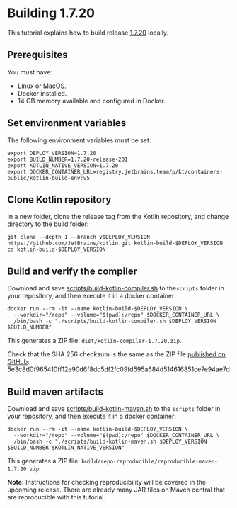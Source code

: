 # Building 1.7.20

This tutorial explains how to build release [1.7.20](https://github.com/JetBrains/kotlin/releases/tag/v1.7.20) locally.

## Prerequisites
You must have:
* Linux or MacOS.
* Docker installed.
* 14 GB memory available and configured in Docker. 

## Set environment variables

The following environment variables must be set:

```
export DEPLOY_VERSION=1.7.20
export BUILD_NUMBER=1.7.20-release-201
export KOTLIN_NATIVE_VERSION=1.7.20
export DOCKER_CONTAINER_URL=registry.jetbrains.team/p/kt/containers-public/kotlin-build-env:v5
```
## Clone Kotlin repository

In a new folder, clone the release tag from the Kotlin repository, and change directory to the build folder:

```
git clone --depth 1 --branch v$DEPLOY_VERSION https://github.com/JetBrains/kotlin.git kotlin-build-$DEPLOY_VERSION
cd kotlin-build-$DEPLOY_VERSION
```

## Build and verify the compiler

Download and save [scripts/build-kotlin-compiler.sh](https://github.com/JetBrains/kotlin/blob/1.7.20/scripts/build-kotlin-compiler.sh) to 
the`scripts` folder in your repository, and then execute it in a docker container:

```
docker run --rm -it --name kotlin-build-$DEPLOY_VERSION \
  --workdir="/repo" --volume="$(pwd):/repo" $DOCKER_CONTAINER_URL \
  /bin/bash -c "./scripts/build-kotlin-compiler.sh $DEPLOY_VERSION $BUILD_NUMBER"
```

This generates a ZIP file: `dist/kotlin-compiler-1.7.20.zip`.

Check that the SHA 256 checksum is the same as the ZIP file [published on GitHub](https://github.com/JetBrains/kotlin/releases/download/v1.7.20/kotlin-compiler-1.7.20.zip):
5e3c8d0f965410ff12e90d6f8dc5df2fc09fd595a684d514616851ce7e94ae7d

## Build maven artifacts

Download and save [scripts/build-kotlin-maven.sh](https://github.com/JetBrains/kotlin/blob/1.7.20/scripts/build-kotlin-maven.sh) to 
the `scripts` folder in your repository, and then execute it in a docker container:

```
docker run --rm -it --name kotlin-build-$DEPLOY_VERSION \
  --workdir="/repo" --volume="$(pwd):/repo" $DOCKER_CONTAINER_URL \
  /bin/bash -c "./scripts/build-kotlin-maven.sh $DEPLOY_VERSION $BUILD_NUMBER $KOTLIN_NATIVE_VERSION"
```

This generates a ZIP file: `build/repo-reproducible/reproducible-maven-1.7.20.zip`.

**Note:** Instructions for checking reproducibility will be covered in the upcoming release. There are already many JAR files on Maven
central that are reproducible with this tutorial.
